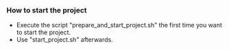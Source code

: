 ### How to start the project
- Execute the script "prepare_and_start_project.sh" the first time you want to start the project.
- Use "start_project.sh" afterwards.
